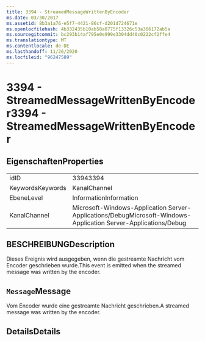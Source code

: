 ```yaml
---
title: 3394 - StreamedMessageWrittenByEncoder
ms.date: 03/30/2017
ms.assetid: 8b3a1a76-e5f7-4421-86cf-d201d724671e
ms.openlocfilehash: 4b332435b10ab58a0775f13326c53a366172ab5a
ms.sourcegitcommit: bc293b14af795e0e999e3304dd40c0222cf2ffe4
ms.translationtype: MT
ms.contentlocale: de-DE
ms.lasthandoff: 11/26/2020
ms.locfileid: "96247589"
---
```

# <a name="3394---streamedmessagewrittenbyencoder"></a><span data-ttu-id="60088-102">3394 - StreamedMessageWrittenByEncoder</span><span class="sxs-lookup"><span data-stu-id="60088-102">3394 - StreamedMessageWrittenByEncoder</span></span>

## <a name="properties"></a><span data-ttu-id="60088-103">Eigenschaften</span><span class="sxs-lookup"><span data-stu-id="60088-103">Properties</span></span>  
  
|||  
|-|-|  
|<span data-ttu-id="60088-104">id</span><span class="sxs-lookup"><span data-stu-id="60088-104">ID</span></span>|<span data-ttu-id="60088-105">3394</span><span class="sxs-lookup"><span data-stu-id="60088-105">3394</span></span>|  
|<span data-ttu-id="60088-106">Keywords</span><span class="sxs-lookup"><span data-stu-id="60088-106">Keywords</span></span>|<span data-ttu-id="60088-107">Kanal</span><span class="sxs-lookup"><span data-stu-id="60088-107">Channel</span></span>|  
|<span data-ttu-id="60088-108">Ebene</span><span class="sxs-lookup"><span data-stu-id="60088-108">Level</span></span>|<span data-ttu-id="60088-109">Information</span><span class="sxs-lookup"><span data-stu-id="60088-109">Information</span></span>|  
|<span data-ttu-id="60088-110">Kanal</span><span class="sxs-lookup"><span data-stu-id="60088-110">Channel</span></span>|<span data-ttu-id="60088-111">Microsoft-Windows-Application Server-Applications/Debug</span><span class="sxs-lookup"><span data-stu-id="60088-111">Microsoft-Windows-Application Server-Applications/Debug</span></span>|  
  
## <a name="description"></a><span data-ttu-id="60088-112">BESCHREIBUNG</span><span class="sxs-lookup"><span data-stu-id="60088-112">Description</span></span>  

 <span data-ttu-id="60088-113">Dieses Ereignis wird ausgegeben, wenn die gestreamte Nachricht vom Encoder geschrieben wurde.</span><span class="sxs-lookup"><span data-stu-id="60088-113">This event is emitted when the streamed message was written by the encoder.</span></span>  
  
## <a name="message"></a><span data-ttu-id="60088-114">`Message`</span><span class="sxs-lookup"><span data-stu-id="60088-114">Message</span></span>  

 <span data-ttu-id="60088-115">Vom Encoder wurde eine gestreamte Nachricht geschrieben.</span><span class="sxs-lookup"><span data-stu-id="60088-115">A streamed message was written by the encoder.</span></span>  
  
## <a name="details"></a><span data-ttu-id="60088-116">Details</span><span class="sxs-lookup"><span data-stu-id="60088-116">Details</span></span>

